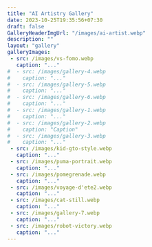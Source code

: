 ```yaml
---
title: "AI Artistry Gallery"
date: 2023-10-25T19:35:56+07:30
draft: false
GalleryHeaderImgUrl: "/images/ai-artist.webp"
description: ""
layout: "gallery"
galleryImages:
 - src: /images/vs-fomo.webp
   caption: "..."
#  - src: /images/gallery-4.webp
#    caption: "..."
#  - src: /images/gallery-5.webp
#    caption: "..."
#  - src: /images/gallery-6.webp
#    caption: "..."
#  - src: /images/gallery-1.webp
#    caption: "..."
#  - src: /images/gallery-2.webp
#    caption: "Caption"
#  - src: /images/gallery-3.webp
#    caption: "..."
 - src: /images/kid-gto-style.webp
   caption: "..."
 - src: /images/puma-portrait.webp
   caption: "..."
 - src: /images/pomegrenade.webp
   caption: "..."
 - src: /images/voyage-d'ete2.webp
   caption: "..."
 - src: /images/cat-still.webp
   caption: "..."
 - src: /images/gallery-7.webp
   caption: "..."
 - src: /images/robot-victory.webp
   caption: "..."
---
```

